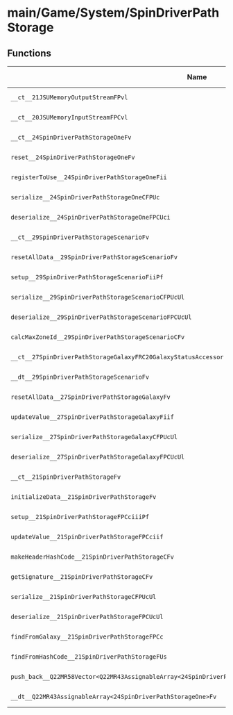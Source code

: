 # main/Game/System/SpinDriverPathStorage

## Functions

| Name | Address | Match % |
|------|---------|---------|
| `__ct__21JSUMemoryOutputStreamFPvl` | `0x803BA62C` | :x: (0.0%) |
| `__ct__20JSUMemoryInputStreamFPCvl` | `0x803BA670` | :x: (0.0%) |
| `__ct__24SpinDriverPathStorageOneFv` | `0x803BA6B4` | :x: (0.0%) |
| `reset__24SpinDriverPathStorageOneFv` | `0x803BA6F8` | :x: (0.0%) |
| `registerToUse__24SpinDriverPathStorageOneFii` | `0x803BA710` | :x: (0.0%) |
| `serialize__24SpinDriverPathStorageOneCFPUc` | `0x803BA724` | :x: (0.0%) |
| `deserialize__24SpinDriverPathStorageOneFPCUci` | `0x803BA800` | :x: (0.0%) |
| `__ct__29SpinDriverPathStorageScenarioFv` | `0x803BA8F8` | :x: (0.0%) |
| `resetAllData__29SpinDriverPathStorageScenarioFv` | `0x803BA968` | :x: (0.0%) |
| `setup__29SpinDriverPathStorageScenarioFiiPf` | `0x803BA9CC` | :x: (0.0%) |
| `serialize__29SpinDriverPathStorageScenarioCFPUcUl` | `0x803BAABC` | :x: (0.0%) |
| `deserialize__29SpinDriverPathStorageScenarioFPCUcUl` | `0x803BAB94` | :x: (0.0%) |
| `calcMaxZoneId__29SpinDriverPathStorageScenarioCFv` | `0x803BAC58` | :x: (0.0%) |
| `__ct__27SpinDriverPathStorageGalaxyFRC20GalaxyStatusAccessor` | `0x803BAC94` | :x: (0.0%) |
| `__dt__29SpinDriverPathStorageScenarioFv` | `0x803BAD38` | :x: (0.0%) |
| `resetAllData__27SpinDriverPathStorageGalaxyFv` | `0x803BAD94` | :x: (0.0%) |
| `updateValue__27SpinDriverPathStorageGalaxyFiif` | `0x803BADF0` | :x: (0.0%) |
| `serialize__27SpinDriverPathStorageGalaxyCFPUcUl` | `0x803BAE10` | :x: (0.0%) |
| `deserialize__27SpinDriverPathStorageGalaxyFPCUcUl` | `0x803BAEB4` | :x: (0.0%) |
| `__ct__21SpinDriverPathStorageFv` | `0x803BAF74` | :x: (0.0%) |
| `initializeData__21SpinDriverPathStorageFv` | `0x803BB04C` | :x: (0.0%) |
| `setup__21SpinDriverPathStorageFPCciiiPf` | `0x803BB0A8` | :x: (0.0%) |
| `updateValue__21SpinDriverPathStorageFPCciif` | `0x803BB108` | :x: (0.0%) |
| `makeHeaderHashCode__21SpinDriverPathStorageCFv` | `0x803BB15C` | :x: (0.0%) |
| `getSignature__21SpinDriverPathStorageCFv` | `0x803BB168` | :x: (0.0%) |
| `serialize__21SpinDriverPathStorageCFPUcUl` | `0x803BB174` | :x: (0.0%) |
| `deserialize__21SpinDriverPathStorageFPCUcUl` | `0x803BB234` | :x: (0.0%) |
| `findFromGalaxy__21SpinDriverPathStorageFPCc` | `0x803BB300` | :x: (0.0%) |
| `findFromHashCode__21SpinDriverPathStorageFUs` | `0x803BB380` | :x: (0.0%) |
| `push_back__Q22MR58Vector<Q22MR43AssignableArray<24SpinDriverPathStorageOne>>FRC24SpinDriverPathStorageOne` | `0x803BB400` | :x: (0.0%) |
| `__dt__Q22MR43AssignableArray<24SpinDriverPathStorageOne>Fv` | `0x803BB434` | :x: (0.0%) |